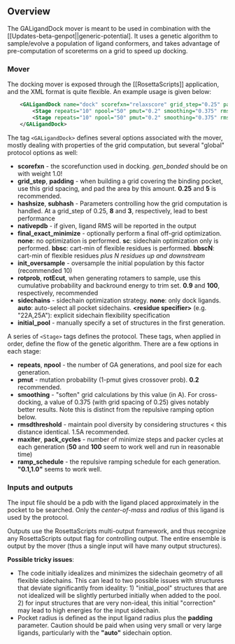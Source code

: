 ## Overview

The GALigandDock mover is meant to be used in combination with the [[Updates-beta-genpot||generic-potential]. It uses a genetic algorithm to sample/evolve a population of ligand conformers, and takes advantage of pre-computation of scoreterms on a grid to speed up docking.

### Mover

The docking mover is exposed through the [[RosettaScripts]] application, and the XML format is quite flexible. 
 An example usage is given below:
```xml
    <GALigandDock name="dock" scorefxn="relaxscore" grid_step="0.25" padding="5.0" hashsize="8.0" subhash="3" nativepdb="holo.pdb" final_exact_minimize="bbsc1" init_oversample="10" rotprob="0.9" rotEcut="100"  sidechains="auto" initial_pool="holo.pdb" >
        <Stage repeats="10" npool="50" pmut="0.2" smoothing="0.375" rmsdthreshold="2.5" maxiter="50" pack_cycles="100" ramp_schedule="0.1,1.0"/>
        <Stage repeats="10" npool="50" pmut="0.2" smoothing="0.375" rmsdthreshold="1.5" maxiter="50" pack_cycles="100" ramp_schedule="0.1,1.0"/>
    </GALigandDock>
```

The tag `<GALigandDock>` defines several options associated with the mover, mostly dealing with properties of the grid computation, but several "global" protocol options as well:
* **scorefxn** - the scorefunction used in docking.  _gen_bonded_ should be on with weight 1.0!
* **grid_step**, **padding** - when building a grid covering the binding pocket, use this grid spacing, and pad the area by this amount.  **0.25** and **5** is recommended.
* **hashsize**, **subhash** - Parameters controlling how the grid computation is handled.  At a grid_step of 0.25, **8** and **3**, respectively, lead to best performance
* **nativepdb** - if given, ligand RMS will be reported in the output
* **final_exact_minimize** - optionally perform a final off-grid optimization.  **none**: no optimization is performed. **sc**: sidechain optimization only is performed.  **bbsc**: cart-min of flexible residues is performed.  **bbscN**: cart-min of flexible residues *plus N residues up and downstream*
* **init_oversample** - oversample the initial population by this factor (recommended 10)
* **rotprob**, **rotEcut**, when generating rotamers to sample, use this cumulative probability and backround energy to trim set.  **0.9** and **100**, respectively, recommended
* **sidechains** - sidechain optimization strategy. **none**: only dock ligands.  **auto**: auto-select all pocket sidechains.  **\<residue specifier\>** (e.g. "22A,25A"): explicit sidechain flexibility specification
* **initial_pool** - manually specify a set of structures in the first generation.

A series of `<Stage>` tags defines the protocol.  These tags, when applied in order, define the flow of the genetic algorithm.  There are a few options in each stage:
* **repeats**, **npool** - the number of GA generations, and pool size for each generation.
* **pmut** - mutation probability (1-pmut gives crossover prob).  **0.2** recommended.
* **smoothing** - "soften" grid calculations by this value (in A).  For cross-docking, a value of 0.375 (with grid spacing of 0.25) gives notably better results.  Note this is distinct from the repulsive ramping option below.
* **rmsdthreshold** - maintain pool diversity by considering structures < this distance identical.  1.5A recommended.
* **maxiter**, **pack_cycles** - number of minimize steps and packer cycles at each generation (**50** and **100** seem to work well and run in reasonable time)
* **ramp_schedule** - the repulsive ramping schedule for each generation.  **"0.1,1.0"** seems to work well.

### Inputs and outputs

The input file should be a pdb with the ligand placed approximately in the pocket to be searched.  Only the _center-of-mass_ and _radius_ of this ligand is used by the protocol.

Outputs use the RosettaScripts multi-output framework, and thus recognize any RosettaScripts output flag for controlling output.  The entire ensemble is output by the mover (thus a single input will have many output structures).

**Possible tricky issues**:
* The code initially idealizes and minimizes the sidechain geometry of all flexible sidechains.  This can lead to two possible issues with structures that deviate significantly from ideality: 1) "initial_pool" structures that are not idealized will be slightly perturbed initially when added to the pool.  2) for input structures that are very non-ideal, this initial "correction" may lead to high energies for the input sidechain.
* Pocket radius is defined as the input ligand radius plus the **padding** parameter.  Caution should be paid when using very small or very large ligands, particularly with the **"auto"** sidechain option.